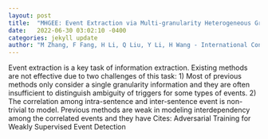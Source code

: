 ```yaml
---
layout: post
title:  "MHGEE: Event Extraction via Multi-granularity Heterogeneous Graph"
date:   2022-06-30 03:02:10 -0400
categories: jekyll update
author: "M Zhang, F Fang, H Li, Q Liu, Y Li, H Wang - International Conference on , 2022"
---
```

Event extraction is a key task of information extraction. Existing methods are not effective due to two challenges of this task: 1) Most of previous methods only consider a single granularity information and they are often insufficient to distinguish ambiguity of triggers for some types of events. 2) The correlation among intra-sentence and inter-sentence event is non-trivial to model. Previous methods are weak in modeling interdependency among the correlated events and they have 
Cites: Adversarial Training for Weakly Supervised Event Detection